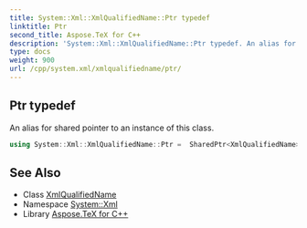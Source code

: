 ```yaml
---
title: System::Xml::XmlQualifiedName::Ptr typedef
linktitle: Ptr
second_title: Aspose.TeX for C++
description: 'System::Xml::XmlQualifiedName::Ptr typedef. An alias for shared pointer to an instance of this class in C++.'
type: docs
weight: 900
url: /cpp/system.xml/xmlqualifiedname/ptr/
---
```

## Ptr typedef


An alias for shared pointer to an instance of this class.

```cpp
using System::Xml::XmlQualifiedName::Ptr =  SharedPtr<XmlQualifiedName>
```

## See Also

* Class [XmlQualifiedName](../)
* Namespace [System::Xml](../../)
* Library [Aspose.TeX for C++](../../../)
